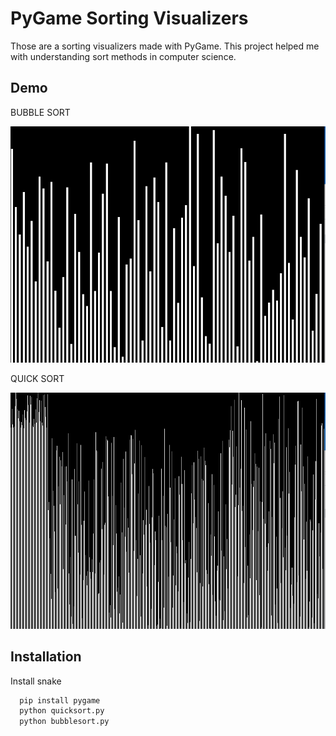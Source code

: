 
# PyGame Sorting Visualizers

Those are a sorting visualizers made with PyGame. This project helped me with understanding sort methods in computer science.





## Demo

BUBBLE SORT

![](https://github.com/PatrykKarbowy/Python_Learning_TEST/blob/master/SortingVisualizers/bubblesort_DEMO.gif)


QUICK SORT

![](https://github.com/PatrykKarbowy/Python_Learning_TEST/blob/master/SortingVisualizers/quicksort_DEMO.gif)



## Installation

Install snake

```bash
  pip install pygame
  python quicksort.py
  python bubblesort.py
```
